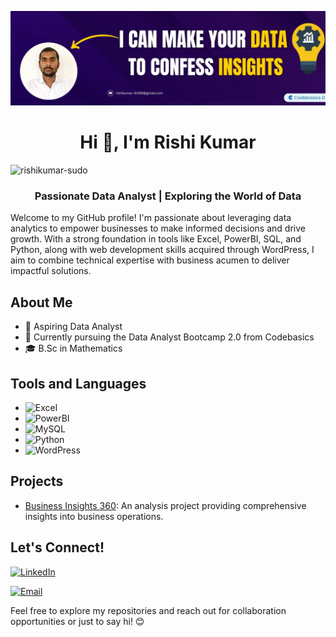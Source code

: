 ![Untitled design (12)](https://github.com/rishikumar-sudo/rishikumar/blob/main/data%20rishi.png)





<h1 align="center">Hi 👋, I'm Rishi Kumar</h1> <p align="left"> <img src="https://komarev.com/ghpvc/?username=rishikumar-sudo&label=Profile%20views&color=0e75b6&style=flat" alt="rishikumar-sudo" /> </p>
<h3 align="center">Passionate Data Analyst | Exploring the World of Data</h3>
Welcome to my GitHub profile! I'm passionate about leveraging data analytics to empower businesses to make informed decisions and drive growth. With a strong foundation in tools like Excel, PowerBI, SQL, and Python, along with web development skills acquired through WordPress, I aim to combine technical expertise with business acumen to deliver impactful solutions.



## About Me

- 💼 Aspiring Data Analyst
- 🌱 Currently pursuing the Data Analyst Bootcamp 2.0 from Codebasics
- 🎓 B.Sc in Mathematics 

## Tools and Languages

- ![Excel](https://img.shields.io/badge/-Excel-217346?style=flat-square&logo=microsoft-excel&logoColor=white)
- ![PowerBI](https://img.shields.io/badge/-PowerBI-F2C811?style=flat-square&logo=powerbi&logoColor=black)
- ![MySQL](https://img.shields.io/badge/-MySQL-4479A1?style=flat-square&logo=mysql&logoColor=white)
- ![Python](https://img.shields.io/badge/-Python-3776AB?style=flat-square&logo=python&logoColor=white)
- ![WordPress](https://img.shields.io/badge/-WordPress-21759B?style=flat-square&logo=wordpress&logoColor=white)

## Projects

- [Business Insights 360](https://github.com/rishikumar-sudo/Business-Insights-360): An analysis project providing comprehensive insights into business operations.


## Let's Connect!

[![LinkedIn](https://img.shields.io/badge/-LinkedIn-0077B5?style=flat-square&logo=linkedin&logoColor=white)](https://www.linkedin.com/in/rishi-yadav/)

[![Email](https://img.shields.io/badge/-Email-D14836?style=flat-square&logo=gmail&logoColor=white)](mailto:rishikumar.rk099@gmail.com)

Feel free to explore my repositories and reach out for collaboration opportunities or just to say hi! 😊
